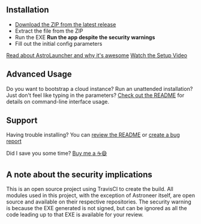 ## Installation

* [Download the ZIP from the latest release](https://github.com/alex4108/astroneer-server-deployment/releases/latest/)
* Extract the file from the ZIP
* Run the EXE **Run the app despite the security warnings**
* Fill out the initial config parameters

[Read about AstroLauncher and why it's awesome](github.com/ricky-davis/AstroLauncher)
[Watch the Setup Video]()

## Advanced Usage

Do you want to bootstrap a cloud instance?  Run an unattended installation?  Just don't feel like typing in the parameters?  [Check out the README](https://github.com/alex4108/astroneer-server-deployment/blob/master/README.md) for details on command-line interface usage.

## Support 

Having trouble installing?  You can [review the README](https://github.com/alex4108/astroneer-server-deployment/blob/master/README.md) or [create a bug report](https://github.com/alex4108/astroneer-server-deployment/issues/new/choose) 

Did I save you some time?  [Buy me a :coffee::smile:](https://venmo.com/alex-schittko)

## A note about the security implications

This is an open source project using TravisCI to create the build.  All modules used in this project, with the exception of Astroneer itself, are open source and available on their respective repositories.  The security warning is because the EXE generated is not signed, but can be ignored as all the code leading up to that EXE is available for your review.
